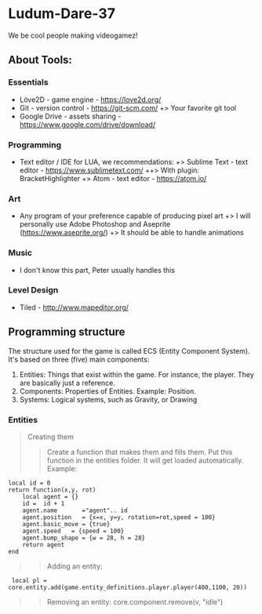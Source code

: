 # Ludum-Dare-37
We be cool people making videogamez!

## About Tools:
### Essentials 
+ Löve2D - game engine - https://love2d.org/ 
+ Git - version control - https://git-scm.com/
+> Your favorite git tool
+ Google Drive - assets sharing - https://www.google.com/drive/download/

### Programming
+ Text editor / IDE for LUA, we recommendations:
+> Sublime Text - text editor - https://www.sublimetext.com/
++> With plugin: BracketHighlighter
+> Atom - text editor - https://atom.io/

### Art
+ Any program of your preference capable of producing pixel art
+> I will personally use Adobe Photoshop and Aseprite (https://www.aseprite.org/)
+> It should be able to handle animations

### Music
+ I don't know this part, Peter usually handles this

### Level Design
+ Tiled - http://www.mapeditor.org/

## Programming structure
The structure used for the game is called ECS (Entity Component System).
It's based on three (five) main components:
1. Entities: Things that exist within the game. For instance, the player. They are basically just a reference.
2. Components: Properties of Entities. Example: Position.
3. Systems: Logical systems, such as Gravity, or Drawing

### Entities
> Creating them
>> Create a function that makes them and fills them.
Put this function in the entities folder. It will get loaded automatically.
Example:
```
local id = 0
return function(x,y, rot)
 	local agent = {}
 	id =  id + 1
 	agent.name       ="agent".. id
	agent.position   = {x=x, y=y, rotation=rot,speed = 100}
	agent.basic_move = {true}
	agent.speed   = {speed = 100}
	agent.bump_shape = {w = 28, h = 28}
	return agent
end
```

>> Adding an entity:

```
 local pl = core.entity.add(game.entity_definitions.player.player(400,1100, 20))
```

>> Removing an entity:
core.component.remove(v, "idle")
